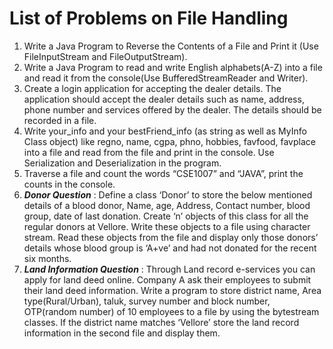 # List of Problems on File Handling

1. Write a Java Program to Reverse the Contents of a File and Print it (Use FileInputStream and FileOutputStream).
2. Write a Java Program to read and write English alphabets(A-Z) into a file and read it from the console(Use BufferedStreamReader and Writer).
3. Create a login application for accepting the dealer details. The application should accept the dealer details such as name, address, phone number and services offered by the
dealer. The details should be recorded in a file. 
4. Write your_info and your bestFriend_info (as string as well as MyInfo Class object) like regno, name, cgpa, phno, hobbies, favfood, favplace into a file and read from the file and print in the console. Use Serialization and Deserialization in the program.
5. Traverse a file and count the words “CSE1007” and “JAVA”, print the counts in the console.
6. ***Donor Question*** : Define a class ‘Donor’ to store the below mentioned details of a blood donor, Name, age, Address, Contact number, blood group, date of last donation. Create ‘n’ objects of this class for all the regular donors at Vellore. Write these objects to a file using character stream. Read these objects from the file and display only those donors’ details whose blood group is ‘A+ve’ and had not donated for the recent six months.
7. ***Land Information Question*** :  Through Land record e-services you can apply for land deed online. Company A ask their employees to submit their land deed information. Write a program to store district name, Area type(Rural/Urban), taluk, survey number and block number, OTP(random number) of 10 employees to a file by using the bytestream classes. If
the district name matches ‘Vellore’ store the land record information in the second file and display them. 
